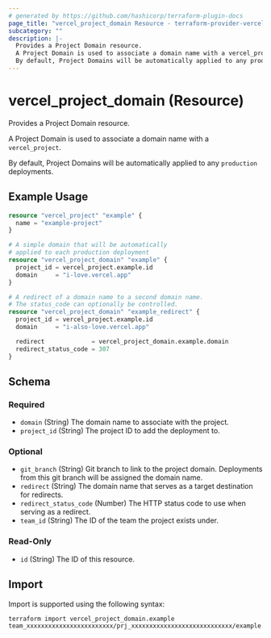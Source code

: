 ```yaml
---
# generated by https://github.com/hashicorp/terraform-plugin-docs
page_title: "vercel_project_domain Resource - terraform-provider-vercel"
subcategory: ""
description: |-
  Provides a Project Domain resource.
  A Project Domain is used to associate a domain name with a vercel_project.
  By default, Project Domains will be automatically applied to any production deployments.
---
```


# vercel_project_domain (Resource)

Provides a Project Domain resource.

A Project Domain is used to associate a domain name with a `vercel_project`.

By default, Project Domains will be automatically applied to any `production` deployments.

## Example Usage

```terraform
resource "vercel_project" "example" {
  name = "example-project"
}

# A simple domain that will be automatically
# applied to each production deployment
resource "vercel_project_domain" "example" {
  project_id = vercel_project.example.id
  domain     = "i-love.vercel.app"
}

# A redirect of a domain name to a second domain name.
# The status_code can optionally be controlled.
resource "vercel_project_domain" "example_redirect" {
  project_id = vercel_project.example.id
  domain     = "i-also-love.vercel.app"

  redirect             = vercel_project_domain.example.domain
  redirect_status_code = 307
}
```

<!-- schema generated by tfplugindocs -->
## Schema

### Required

- `domain` (String) The domain name to associate with the project.
- `project_id` (String) The project ID to add the deployment to.

### Optional

- `git_branch` (String) Git branch to link to the project domain. Deployments from this git branch will be assigned the domain name.
- `redirect` (String) The domain name that serves as a target destination for redirects.
- `redirect_status_code` (Number) The HTTP status code to use when serving as a redirect.
- `team_id` (String) The ID of the team the project exists under.

### Read-Only

- `id` (String) The ID of this resource.

## Import

Import is supported using the following syntax:

```shell
terraform import vercel_project_domain.example team_xxxxxxxxxxxxxxxxxxxxxxxx/prj_xxxxxxxxxxxxxxxxxxxxxxxxxxxx/example.com
```
